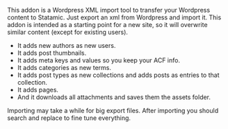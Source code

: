 This addon is a Wordpress XML import tool to transfer your Wordpress content to Statamic. Just export an xml from Wordpress and import it. This addon is intended as a starting point for a new site, so it will overwrite similar content (except for existing users).

* It adds new authors as new users.
* It adds post thumbnails.
* It adds meta keys and values so you keep your ACF info.
* It adds categories as new terms.
* It adds post types as new collections and adds posts as entries to that collection.
* It adds pages.
* And it downloads all attachments and saves them the assets folder.

Importing may take a while for big export files. After importing you should search and replace to fine tune everything.
